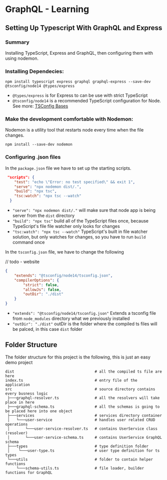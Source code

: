 # GraphQL - Learning

## Setting Up Typescript With GraphQL and Express

### Summary

Installing TypeScript, Express and GraphQL, then configuring them with using nodemon.

### Installing Dependecies:

```
npm install typescript express graphql graphql-express --save-dev @tsconfig/node14 @types/express
```

* `@types/express` is for Express to can be use with strict TypeScript
* `@tsconfig/node14` is a recommended TypeScript configuration for Node. See more: [TSConfig Bases](https://www.typescriptlang.org/docs/handbook/tsconfig-json.html#tsconfig-bases) 

### Make the development comfortable with Nodemon:

Nodemon is a utility tool that restarts node every time when the file changes.

```
npm install --save-dev nodemon
```

### Configuring .json files

In the ```package.json``` file we have to set up the starting scripts.

```json
 "scripts": {
    "test": "echo \"Error: no test specified\" && exit 1",
    "serve": "npx nodemon dist/.",
    "build": "npx tsc",
    "tsc:watch": "npx tsc --watch"
  }
```
* `"serve": "npx nodemon dist/."` will make sure that node app is being server from the `dist` directory
* `"build": "npx tsc"` build all of the TypeScript files once, because TypeScript's file file watcher only looks for changes
* `"tsc:watch": "npx tsc --watch"` TypeScript's built in file watcher solution, but only watches for changes, so you have to run `build` command once

In the `tsconfig.json` file, we have to change the following

// todo - website

```json
{
    "extends": "@tsconfig/node14/tsconfig.json",
    "compilerOptions": {
        "strict": false,
        "allowJs": false,
        "outDir": "./dist"
    }
}
```

* `"extends": "@tsconfig/node14/tsconfig.json"` Extends a tsconfig file from `node_modules` directory what we previously installed
* `"outDir": "./dist"` outDir is the folder where the compiled ts files will be palced, in this case `dist` folder

## Folder Structure

The folder structure for this project is the following, this is just an easy demo project

```
dist                                    # all the compiled ts file are here
index.ts                                # entry file of the application
src                                     # source directory contains every busness logic
 ├───graphql-resolver.ts                # all the resolvers will take place in here
 ├───graphql-schema.ts                  # all the schemas is going to be placed here into one object 
 ├───services                           # services directory container
 │   └───user-service                   # handles user related CRUD operations
 │       └───user-service-resolver.ts   # contains UserService class (resolver)
 │       └───user-service-schema.ts     # contains UserService GraphQL schema
 ├───types                              # type definition folder
 │    └───user-type.ts                  # user type definition for ts types
 └───utils                              # folder to contain helper functions
     └───schema-utils.ts                # file loader, builder functions for GraphQL
```
